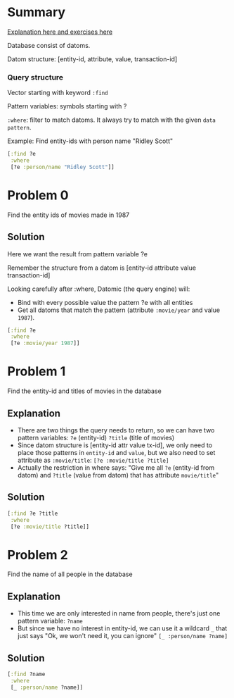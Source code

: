 # Summary

[Explanation here and exercises here](http://www.learndatalogtoday.org/chapter/1)

Database consist of datoms.

Datom structure: [entity-id, attribute, value, transaction-id]

### Query structure

Vector starting with keyword `:find`

Pattern variables: symbols starting with ?

`:where`: filter to match datoms. It always try to match with the given `data pattern`.

Example: Find entity-ids with person name "Ridley Scott"

```clojure
[:find ?e
 :where
 [?e :person/name "Ridley Scott"]]
```

# Problem 0

Find the entity ids of movies made in 1987

## Solution

Here we want the result from pattern variable ?e

Remember the structure from a datom is [entity-id attribute value transaction-id]

Looking carefully after :where, Datomic (the query engine) will:

* Bind with every possible value the pattern ?e with all entities
* Get all datoms that match the pattern (attribute `:movie/year` and value `1987`).

```clojure
[:find ?e
 :where
 [?e :movie/year 1987]]
```

# Problem 1

Find the entity-id and titles of movies in the database

## Explanation

* There are two things the query needs to return, so we can have two pattern variables: `?e` (entity-id) `?title` (title of movies)
* Since datom structure is [entity-id attr value tx-id], we only need to place those patterns in `entity-id` and `value`, but we also need to set attribute as `:movie/title`: `[?e :movie/title ?title]` 
* Actually the restriction in where says: "Give me all `?e` (entity-id from datom) and `?title` (value from datom) that has attribute `movie/title`"

## Solution

```clojure
[:find ?e ?title
 :where
 [?e :movie/title ?title]]
```

# Problem 2

Find the name of all people in the database

## Explanation

* This time we are only interested in name from people, there's just one pattern variable: `?name`
* But since we have no interest in entity-id, we can use it a wildcard `_` that just says "Ok, we won't need it, you can ignore" `[_ :person/name ?name]`

## Solution

```clojure
[:find ?name
 :where
 [_ :person/name ?name]]
```